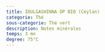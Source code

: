 ```yaml
---
title: IDULGASHINNA OP BIO (Ceylan)
categorie: Thé
sous-categorie: Thé vert
description: Notes minérales
temps: 3 mn
degree: 75°C
---
```


